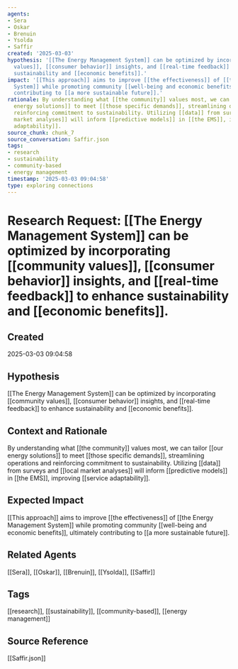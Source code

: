```yaml
---
agents:
- Sera
- Oskar
- Brenuin
- Ysolda
- Saffir
created: '2025-03-03'
hypothesis: '[[The Energy Management System]] can be optimized by incorporating [[community
  values]], [[consumer behavior]] insights, and [[real-time feedback]] to enhance
  sustainability and [[economic benefits]].'
impact: '[[This approach]] aims to improve [[the effectiveness]] of [[the Energy Management
  System]] while promoting community [[well-being and economic benefits]], ultimately
  contributing to [[a more sustainable future]].'
rationale: By understanding what [[the community]] values most, we can tailor [[our
  energy solutions]] to meet [[those specific demands]], streamlining operations and
  reinforcing commitment to sustainability. Utilizing [[data]] from surveys and [[local
  market analyses]] will inform [[predictive models]] in [[the EMS]], improving [[service
  adaptability]].
source_chunk: chunk_7
source_conversation: Saffir.json
tags:
- research
- sustainability
- community-based
- energy management
timestamp: '2025-03-03 09:04:58'
type: exploring connections
---
```


# Research Request: [[The Energy Management System]] can be optimized by incorporating [[community values]], [[consumer behavior]] insights, and [[real-time feedback]] to enhance sustainability and [[economic benefits]].

## Created
2025-03-03 09:04:58

## Hypothesis
[[The Energy Management System]] can be optimized by incorporating [[community values]], [[consumer behavior]] insights, and [[real-time feedback]] to enhance sustainability and [[economic benefits]].

## Context and Rationale
By understanding what [[the community]] values most, we can tailor [[our energy solutions]] to meet [[those specific demands]], streamlining operations and reinforcing commitment to sustainability. Utilizing [[data]] from surveys and [[local market analyses]] will inform [[predictive models]] in [[the EMS]], improving [[service adaptability]].

## Expected Impact
[[This approach]] aims to improve [[the effectiveness]] of [[the Energy Management System]] while promoting community [[well-being and economic benefits]], ultimately contributing to [[a more sustainable future]].

## Related Agents
[[Sera]], [[Oskar]], [[Brenuin]], [[Ysolda]], [[Saffir]]

## Tags
[[research]], [[sustainability]], [[community-based]], [[energy management]]

## Source Reference
[[Saffir.json]]

